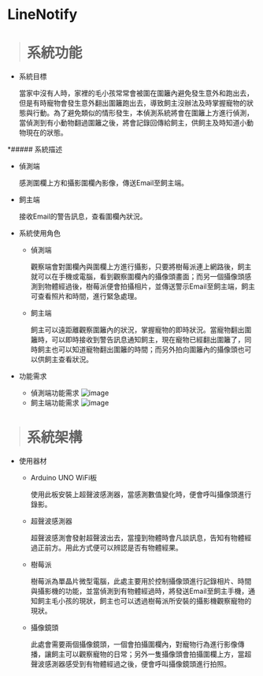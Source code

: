 # LineNotify

># 系統功能

* 系統目標

   當家中沒有人時，家裡的毛小孩常常會被圍在圍籬內避免發生意外和跑出去，但是有時寵物會發生意外翻出圍籬跑出去，導致飼主沒辦法及時掌握寵物的狀態與行動。為了避免類似的情形發生，本偵測系統將會在圍籬上方進行偵測，當偵測到有小動物翻過圍籬之後，將會記錄回傳給飼主，供飼主及時知道小動物現在的狀態。

*##### 系統描述
  * 偵測端
  
    感測圍欄上方和攝影圍欄內影像，傳送Email至飼主端。
   * 飼主端

      接收Email的警告訊息，查看圍欄內狀況。
      
 * 系統使用角色
   * 偵測端
  
      觀察端會對圍欄內與圍欄上方進行攝影，只要將樹莓派連上網路後，飼主就可以在手機或電腦，看到觀察圍欄內的攝像頭畫面；而另一個攝像頭感測到物體經過後，樹莓派便會拍攝相片，並傳送警示Email至飼主端，飼主可查看照片和時間，進行緊急處理。
   * 飼主端

      飼主可以遠距離觀察圍籬內的狀況，掌握寵物的即時狀況。當寵物翻出圍籬時，可以即時接收到警告訊息通知飼主，現在寵物已經翻出圍籬了，同時飼主也可以知道寵物翻出圍籬的時間；而另外拍向圍籬內的攝像頭也可以供飼主查看狀況。
      
* 功能需求
   * 偵測端功能需求
      ![image](https://user-images.githubusercontent.com/82867224/134677913-2636ac1d-2cdd-4ada-8fd6-341c5f646767.png)
   * 飼主端功能需求
      ![image](https://user-images.githubusercontent.com/82867224/134678004-7b3a65a9-dcd5-4b12-9d9f-b777e0773b4e.png)
      
># 系統架構

* 使用器材
   * Arduino UNO WiFi板
   
      使用此板安裝上超聲波感測器，當感測數值變化時，便會呼叫攝像頭進行錄影。
   * 超聲波感測器
   
      超聲波感測會發射超聲波出去，當撞到物體時會凡談訊息，告知有物體經過正前方。用此方式便可以辨認是否有物體經果。
   * 樹莓派
   
      樹莓派為單晶片微型電腦，此處主要用於控制攝像頭進行記錄相片、時間與攝影機的功能，並當偵測到有物體經過時，將發送Email至飼主手機，通知飼主毛小孩的現狀，飼主也可以透過樹莓派所安裝的攝影機觀察寵物的現狀。
      
   * 攝像鏡頭
   
      此處會需要兩個攝像鏡頭，一個會拍攝圍欄內，對寵物行為進行影像傳播，讓飼主可以觀察寵物的日常；另外一隻攝像頭會拍攝圍欄上方，當超聲波感測器感受到有物體經過之後，便會呼叫攝像鏡頭進行拍照。

